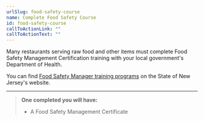 ```yaml
---
urlSlug: food-safety-course
name: Complete Food Safety Course
id: food-safety-course
callToActionLink: ""
callToActionText: ""
---
```

Many restaurants serving raw food and other items must complete Food Safety Management Certification training with your local government's Department of Health.

You can find [Food Safety Manager training programs](https://www.state.nj.us/health/ceohs/documents/food-drug-safety/fmc_reminder_letter.pdf) on the State of New Jersey's website.

---

>**One completed you will have:**
>
>- A Food Safety Management Certificate